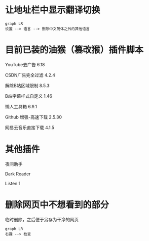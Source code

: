 # 让地址栏中显示翻译切换

```mermaid
graph LR
设置 --> 语言 --> 删除中文简体之外的其他语言
```

# 目前已装的油猴（篡改猴）插件脚本

YouTube去广告 6.18

CSDN广告完全过滤 4.2.4

解除B站区域限制 8.5.3

B站字幕样式自定义 1.46

懒人工具箱 6.9.1

Github 增强-高速下载 2.5.30

网易云音乐直接下载 4.1.5

# 其他插件

夜间助手

Dark Reader

Listen 1

# 删除网页中不想看到的部分

临时删除，之后便于另存为干净的网页

```mermaid
graph LR
右键 --> 检查
```

